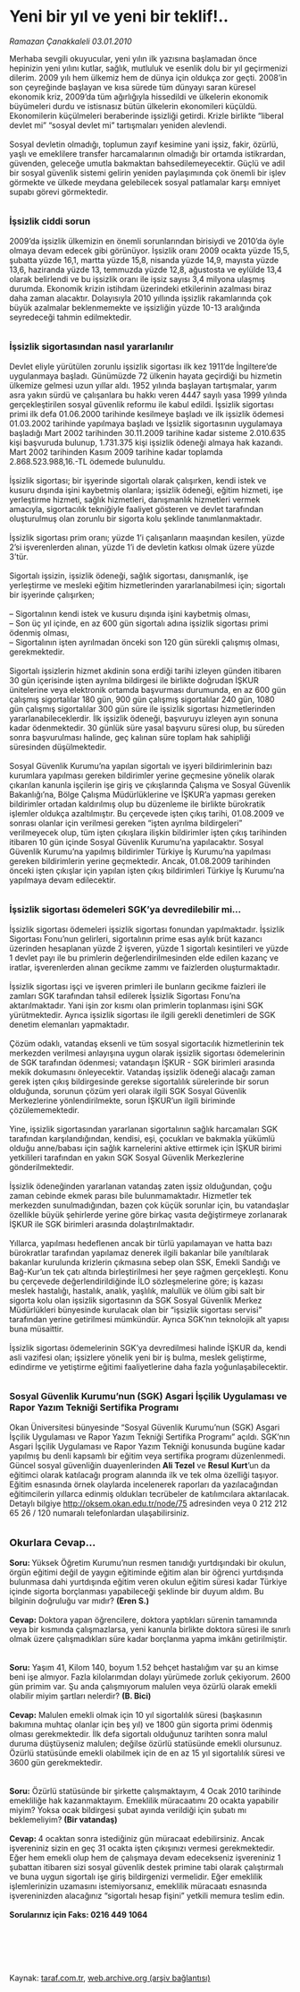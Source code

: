 # Yeni bir yıl ve yeni bir teklif!..

*Ramazan Çanakkaleli 03.01.2010*

<div class="taraf_structure_2col_1zq">
<div class="margen_n">



 <p>Merhaba sevgili okuyucular, yeni yılın ilk yazısına başlamadan önce hepinizin yeni yılını kutlar, sağlık, mutluluk ve esenlik dolu bir yıl geçirmenizi dilerim. 2009 yılı hem ülkemiz hem de dünya için oldukça zor geçti. 2008’in son çeyreğinde başlayan ve kısa sürede tüm dünyayı saran küresel ekonomik kriz, 2009’da tüm ağırlığıyla hissedildi ve ülkelerin ekonomik büyümeleri durdu ve istisnasız bütün ülkelerin ekonomileri küçüldü. Ekonomilerin küçülmeleri beraberinde işsizliği getirdi. Krizle birlikte “liberal devlet mi” “sosyal devlet mi” tartışmaları yeniden alevlendi. <br/><br/>Sosyal devletin olmadığı, toplumun zayıf kesimine yani işsiz, fakir, özürlü, yaşlı ve emeklilere transfer harcamalarının olmadığı bir ortamda istikrardan, güvenden, geleceğe umutla bakmaktan bahsedilemeyecektir. Güçlü ve adil bir sosyal güvenlik sistemi gelirin yeniden paylaşımında çok önemli bir işlev görmekte ve ülkede meydana gelebilecek sosyal patlamalar karşı emniyet supabı görevi görmektedir.<b> <br/><br/><br/><font size="3">İşsizlik ciddi sorun</font></b> <br/><br/>2009’da işsizlik ülkemizin en önemli sorunlarından birisiydi ve 2010’da öyle olmaya devam edecek gibi görünüyor. İşsizlik oranı 2009 ocakta yüzde 15,5, şubatta yüzde 16,1, martta yüzde 15,8, nisanda yüzde 14,9, mayısta yüzde 13,6, haziranda yüzde 13, temmuzda yüzde 12,8, ağustosta ve eylülde 13,4 olarak belirlendi ve bu işsizlik oranı ile işsiz sayısı 3,4 milyona ulaşmış durumda. Ekonomik krizin istihdam üzerindeki etkilerinin azalması biraz daha zaman alacaktır. Dolayısıyla 2010 yıllında işsizlik rakamlarında çok büyük azalmalar beklenmemekte ve işsizliğin yüzde 10-13 aralığında seyredeceği tahmin edilmektedir.<b> <br/><br/><br/><font size="3">İşsizlik sigortasından nasıl yararlanılır</font></b> <br/><br/>Devlet eliyle yürütülen zorunlu işsizlik sigortası ilk kez 1911’de İngiltere’de uygulanmaya başladı. Günümüzde 72 ülkenin hayata geçirdiği bu hizmetin ülkemize gelmesi uzun yıllar aldı. 1952 yılında başlayan tartışmalar, yarım asra yakın sürdü ve çalışanlara bu hakkı veren 4447 sayılı yasa 1999 yılında gerçekleştirilen sosyal güvenlik reformu ile kabul edildi. İşsizlik sigortası primi ilk defa 01.06.2000 tarihinde kesilmeye başladı ve ilk işsizlik ödemesi 01.03.2002 tarihinde yapılmaya başladı ve İşsizlik sigortasının uygulamaya başladığı Mart 2002 tarihinden 30.11.2009 tarihine kadar sisteme 2.010.635 kişi başvuruda bulunup, 1.731.375 kişi işsizlik ödeneği almaya hak kazandı. Mart 2002 tarihinden Kasım 2009 tarihine kadar toplamda 2.868.523.988,16.-TL ödemede bulunuldu. <br/><br/>İşsizlik sigortası; bir işyerinde sigortalı olarak çalışırken, kendi istek ve kusuru dışında işini kaybetmiş olanlara; işsizlik ödeneği, eğitim hizmeti, işe yerleştirme hizmeti, sağlık hizmetleri, danışmanlık hizmetleri vermek amacıyla, sigortacılık tekniğiyle faaliyet gösteren ve devlet tarafından oluşturulmuş olan zorunlu bir sigorta kolu şeklinde tanımlanmaktadır. <br/><br/>İşsizlik sigortası prim oranı; yüzde 1’i çalışanların maaşından kesilen, yüzde 2’si işverenlerden alınan, yüzde 1’i de devletin katkısı olmak üzere yüzde 3’tür. <br/><br/>Sigortalı işsizin, işsizlik ödeneği, sağlık sigortası, danışmanlık, işe yerleştirme ve mesleki eğitim hizmetlerinden yararlanabilmesi için; sigortalı bir işyerinde çalışırken; <br/><br/>– Sigortalının kendi istek ve kusuru dışında işini kaybetmiş olması, <br/>– Son üç yıl içinde, en az 600 gün sigortalı adına işsizlik sigortası primi ödenmiş olması, <br/>– Sigortalının işten ayrılmadan önceki son 120 gün sürekli çalışmış olması, gerekmektedir. <br/><br/>Sigortalı işsizlerin hizmet akdinin sona erdiği tarihi izleyen günden itibaren 30 gün içerisinde işten ayrılma bildirgesi ile birlikte doğrudan İŞKUR ünitelerine veya elektronik ortamda başvurması durumunda, en az 600 gün çalışmış sigortalılar 180 gün, 900 gün çalışmış sigortalılar 240 gün, 1080 gün çalışmış sigortalılar 300 gün süre ile işsizlik sigortası hizmetlerinden yararlanabileceklerdir. İlk işsizlik ödeneği, başvuruyu izleyen ayın sonuna kadar ödenmektedir. 30 günlük süre yasal başvuru süresi olup, bu süreden sonra başvurulması halinde, geç kalınan süre toplam hak sahipliği süresinden düşülmektedir. <br/><br/>Sosyal Güvenlik Kurumu’na yapılan sigortalı ve işyeri bildirimlerinin bazı kurumlara yapılması gereken bildirimler yerine geçmesine yönelik olarak çıkarılan kanunla işçilerin işe giriş ve çıkışlarında Çalışma ve Sosyal Güvenlik Bakanlığı’na, Bölge Çalışma Müdürlüklerine ve İŞKUR’a yapması gereken bildirimler ortadan kaldırılmış olup bu düzenleme ile birlikte bürokratik işlemler oldukça azaltılmıştır. Bu çerçevede işten çıkış tarihi, 01.08.2009 ve sonrası olanlar için verilmesi gereken “işten ayrılma bildirgeleri” verilmeyecek olup, tüm işten çıkışlara ilişkin bildirimler işten çıkış tarihinden itibaren 10 gün içinde Sosyal Güvenlik Kurumu’na yapılacaktır. Sosyal Güvenlik Kurumu’na yapılmış bildirimler Türkiye İş Kurumu’na yapılması gereken bildirimlerin yerine geçmektedir. Ancak, 01.08.2009 tarihinden önceki işten çıkışlar için yapılan işten çıkış bildirimleri Türkiye İş Kurumu’na yapılmaya devam edilecektir.<b> <br/><br/><br/><font size="3">İşsizlik sigortası ödemeleri SGK’ya devredilebilir mi...</font></b><font size="3"> </font><br/><br/>İşsizlik sigortası ödemeleri işsizlik sigortası fonundan yapılmaktadır. İşsizlik Sigortası Fonu’nun gelirleri, sigortalının prime esas aylık brüt kazancı üzerinden hesaplanan yüzde 2 işveren, yüzde 1 sigortalı kesintileri ve yüzde 1 devlet payı ile bu primlerin değerlendirilmesinden elde edilen kazanç ve iratlar, işverenlerden alınan gecikme zammı ve faizlerden oluşturmaktadır. <br/><br/>İşsizlik sigortası işçi ve işveren primleri ile bunların gecikme faizleri ile zamları SGK tarafından tahsil edilerek İşsizlik Sigortası Fonu’na aktarılmaktadır. Yani işin zor kısmı olan primlerin toplanması işini SGK yürütmektedir. Ayrıca işsizlik sigortası ile ilgili gerekli denetimleri de SGK denetim elemanları yapmaktadır. <br/><br/>Çözüm odaklı, vatandaş eksenli ve tüm sosyal sigortacılık hizmetlerinin tek merkezden verilmesi anlayışına uygun olarak işsizlik sigortası ödemelerinin de SGK tarafından ödenmesi; vatandaşın İŞKUR - SGK birimleri arasında mekik dokumasını önleyecektir. Vatandaş işsizlik ödeneği alacağı zaman gerek işten çıkış bildirgesinde gerekse sigortalılık sürelerinde bir sorun olduğunda, sorunun çözüm yeri olarak ilgili SGK Sosyal Güvenlik Merkezlerine yönlendirilmekte, sorun İŞKUR’un ilgili biriminde çözülememektedir. <br/><br/>Yine, işsizlik sigortasından yararlanan sigortalının sağlık harcamaları SGK tarafından karşılandığından, kendisi, eşi, çocukları ve bakmakla yükümlü olduğu anne/babası için sağlık karnelerini aktive ettirmek için İŞKUR birimi yetkilileri tarafından en yakın SGK Sosyal Güvenlik Merkezlerine gönderilmektedir. <br/><br/>İşsizlik ödeneğinden yararlanan vatandaş zaten işsiz olduğundan, çoğu zaman cebinde ekmek parası bile bulunmamaktadır. Hizmetler tek merkezden sunulmadığından, bazen çok küçük sorunlar için, bu vatandaşlar özellikle büyük şehirlerde yerine göre birkaç vasıta değiştirmeye zorlanarak İŞKUR ile SGK birimleri arasında dolaştırılmaktadır. <br/><br/>Yıllarca, yapılması hedeflenen ancak bir türlü yapılamayan ve hatta bazı bürokratlar tarafından yapılamaz denerek ilgili bakanlar bile yanıltılarak bakanlar kurulunda krizlerin çıkmasına sebep olan SSK, Emekli Sandığı ve Bağ-Kur’un tek çatı altında birleştirilmesi her şeye rağmen gerçekleşti. Konu bu çerçevede değerlendirildiğinde İLO sözleşmelerine göre; iş kazası meslek hastalığı, hastalık, analık, yaşlılık, malullük ve ölüm gibi salt bir sigorta kolu olan işsizlik sigortasının da SGK Sosyal Güvenlik Merkez Müdürlükleri bünyesinde kurulacak olan bir “işsizlik sigortası servisi” tarafından yerine getirilmesi mümkündür. Ayrıca SGK’nın teknolojik alt yapısı buna müsaittir. <br/><br/>İşsizlik sigortası ödemelerinin SGK’ya devredilmesi halinde İŞKUR da, kendi asli vazifesi olan; işsizlere yönelik yeni bir iş bulma, meslek geliştirme, edindirme ve yetiştirme eğitimi faaliyetlerine daha fazla yoğunlaşabilecektir. <b><br/><br/><br/><font size="3">Sosyal Güvenlik Kurumu’nun (SGK) Asgari İşçilik Uygulaması ve Rapor Yazım Tekniği Sertifika Programı</font></b> <br/><br/>Okan Üniversitesi bünyesinde “Sosyal Güvenlik Kurumu’nun (SGK) Asgari İşçilik Uygulaması ve Rapor Yazım Tekniği Sertifika Programı” açıldı. SGK’nın Asgari İşçilik Uygulaması ve Rapor Yazım Tekniği konusunda bugüne kadar yapılmış bu denli kapsamlı bir eğitim veya sertifika programı düzenlenmedi. Güncel sosyal güvenliğin duayenlerinden <b>Ali Tezel</b> ve <b>Resul</b> <b>Kurt</b>’un da eğitimci olarak katılacağı program alanında ilk ve tek olma özelliği taşıyor. Eğitim esnasında örnek olaylarda incelenerek raporları da yazılacağından eğitimcilerin yıllarca edinmiş oldukları tecrübeler de katılımcılara aktarılacak. Detaylı bilgiye <u>http://oksem.okan.edu.tr/node/75</u> adresinden veya 0 212 212 65 26 / 120 numaralı telefonlardan ulaşabilirsiniz.<b> <br/><br/><br/><font size="4">Okurlara Cevap…</font> <br/><br/>Soru: </b>Yüksek Öğretim Kurumu’nun resmen tanıdığı yurtdışındaki bir okulun, örgün eğitimi değil de yaygın eğitiminde eğitim alan bir öğrenci yurtdışında bulunmasa dahi yurtdışında eğitim veren okulun eğitim süresi kadar Türkiye içinde sigorta borçlanması yapabileceği şeklinde bir duyum aldım. Bu bilginin doğruluğu var mıdır? <b>(Eren S.) <br/><br/>Cevap:</b> Doktora yapan öğrencilere, doktora yaptıkları sürenin tamamında veya bir kısmında çalışmazlarsa, yeni kanunla birlikte doktora süresi ile sınırlı olmak üzere çalışmadıkları süre kadar borçlanma yapma imkânı getirilmiştir.<b> <br/><br/><br/>Soru:</b> Yaşım 41, Kilom 140, boyum 1.52 behçet hastalığım var şu an kimse beni işe almıyor. Fazla kilolarımdan dolayı yürümede zorluk çekiyorum. 2600 gün primim var. Şu anda çalışmıyorum malulen veya özürlü olarak emekli olabilir miyim şartları nelerdir? <b>(B. Bici) <br/><br/>Cevap:</b> Malulen emekli olmak için 10 yıl sigortalılık süresi (başkasının bakımına muhtaç olanlar için beş yıl) ve 1800 gün sigorta primi ödenmiş olması gerekmektedir. İlk defa sigortalı olduğunuz tarihten sonra malul duruma düştüyseniz malulen; değilse özürlü statüsünde emekli olursunuz. Özürlü statüsünde emekli olabilmek için de en az 15 yıl sigortalılık süresi ve 3600 gün gerekmektedir.<b> <br/><br/><br/>Soru:</b> Özürlü statüsünde bir şirkette çalışmaktayım, 4 Ocak 2010 tarihinde emekliliğe hak kazanmaktayım. Emeklilik müracaatımı 20 ocakta yapabilir miyim? Yoksa ocak bildirgesi şubat ayında verildiği için şubatı mı beklemeliyim? <b>(Bir vatandaş) <br/><br/>Cevap: </b>4 ocaktan sonra istediğiniz gün müracaat edebilirsiniz. Ancak işvereniniz sizin en geç 31 ocakta işten çıkışınızı vermesi gerekmektedir. Eğer hem emekli olup hem de çalışmaya devam edecekseniz işvereniniz 1 şubattan itibaren sizi sosyal güvenlik destek primine tabi olarak çalıştırmalı ve buna uygun sigortalı işe giriş bildirgenizi vermelidir. Eğer emeklilik işlemlerinizin uzamasını istemiyorsanız, emeklilik müracaatı esnasında işvereninizden alacağınız “sigortalı hesap fişini” yetkili memura teslim edin.<b> <br/><br/>Sorularınız için Faks: 0216 449 1064</b></p>
<br/>
<br/>
<br/>



<br/>


<div id="taraf_not">
</div>

</div>


</div>

Kaynak: [taraf.com.tr](http://taraf.com.tr:80/makale/9333.htm), [web.archive.org (arşiv bağlantısı)](http://web.archive.org/web/20100131051109/http://taraf.com.tr:80/makale/9333.htm)
